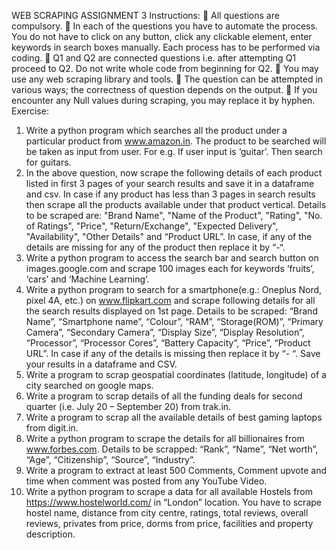 WEB SCRAPING ASSIGNMENT 3
Instructions:
 All questions are compulsory.
 In each of the questions you have to automate the process. You do not have to click on any
button, click any clickable element, enter keywords in search boxes manually. Each process
has to be performed via coding.
 Q1 and Q2 are connected questions i.e. after attempting Q1 proceed to Q2. Do not write
whole code from beginning for Q2.
 You may use any web scraping library and tools.
 The question can be attempted in various ways; the correctness of question depends on the
output.
 If you encounter any Null values during scraping, you may replace it by hyphen.
Exercise:
1. Write a python program which searches all the product under a particular product from
www.amazon.in. The product to be searched will be taken as input from user. For e.g. If user
input is ‘guitar’. Then search for guitars.
2. In the above question, now scrape the following details of each product listed in first 3 pages
of your search results and save it in a dataframe and csv. In case if any product has less than 3
pages in search results then scrape all the products available under that product vertical.
Details to be scraped are: "Brand Name", "Name of the Product", "Rating", "No. of Ratings",
"Price", "Return/Exchange", "Expected Delivery", "Availability", "Other Details" and
“Product URL”. In case, if any of the details are missing for any of the product then replace it
by “-“.
3. Write a python program to access the search bar and search button on images.google.com and
scrape 100 images each for keywords ‘fruits’, ‘cars’ and ‘Machine Learning’.
4. Write a python program to search for a smartphone(e.g.: Oneplus Nord, pixel 4A, etc.) on
www.flipkart.com and scrape following details for all the search results displayed on 1st page.
Details to be scraped: “Brand Name”, “Smartphone name”, “Colour”, “RAM”,
“Storage(ROM)”, “Primary Camera”, “Secondary Camera”, “Display Size”, “Display
Resolution”, “Processor”, “Processor Cores”, “Battery Capacity”, “Price”, “Product URL”. In
case if any of the details is missing then replace it by “- “. Save your results in a dataframe
and CSV.
5. Write a program to scrap geospatial coordinates (latitude, longitude) of a city searched on
google maps.
6. Write a program to scrap details of all the funding deals for second quarter (i.e. July 20 –
September 20) from trak.in.
7. Write a program to scrap all the available details of best gaming laptops from digit.in.
8. Write a python program to scrape the details for all billionaires from www.forbes.com.
Details to be scrapped: “Rank”, “Name”, “Net worth”, “Age”, “Citizenship”, “Source”,
“Industry”.
9. Write a program to extract at least 500 Comments, Comment upvote and time when comment
was posted from any YouTube Video.
10. Write a python program to scrape a data for all available Hostels from
https://www.hostelworld.com/ in “London” location. You have to scrape hostel name,
distance from city centre, ratings, total reviews, overall reviews, privates from price, dorms
from price, facilities and property description. 
